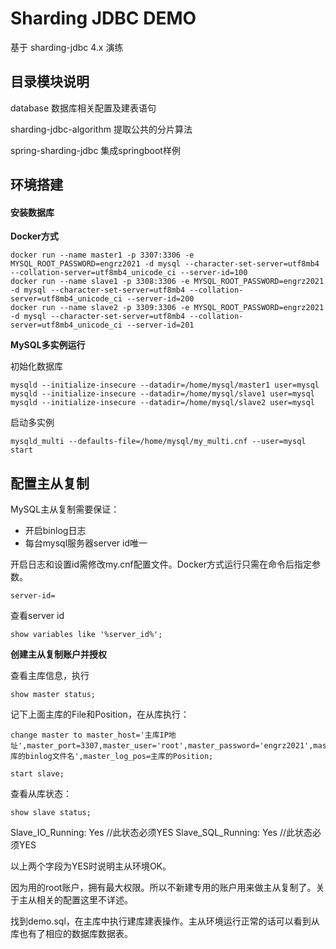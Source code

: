 # Sharding JDBC DEMO

基于 sharding-jdbc 4.x 演练

## 目录模块说明

database    数据库相关配置及建表语句

sharding-jdbc-algorithm     提取公共的分片算法

spring-sharding-jdbc        集成springboot样例

## 环境搭建

#### 安装数据库

**Docker方式**

```
docker run --name master1 -p 3307:3306 -e MYSQL_ROOT_PASSWORD=engrz2021 -d mysql --character-set-server=utf8mb4 --collation-server=utf8mb4_unicode_ci --server-id=100
docker run --name slave1 -p 3308:3306 -e MYSQL_ROOT_PASSWORD=engrz2021 -d mysql --character-set-server=utf8mb4 --collation-server=utf8mb4_unicode_ci --server-id=200
docker run --name slave2 -p 3309:3306 -e MYSQL_ROOT_PASSWORD=engrz2021 -d mysql --character-set-server=utf8mb4 --collation-server=utf8mb4_unicode_ci --server-id=201
```

**MySQL多实例运行**

初始化数据库

```
mysqld --initialize-insecure --datadir=/home/mysql/master1 user=mysql
mysqld --initialize-insecure --datadir=/home/mysql/slave1 user=mysql
mysqld --initialize-insecure --datadir=/home/mysql/slave2 user=mysql
```

启动多实例

```
mysqld_multi --defaults-file=/home/mysql/my_multi.cnf --user=mysql start
```

## 配置主从复制

MySQL主从复制需要保证：

- 开启binlog日志
- 每台mysql服务器server id唯一

开启日志和设置id需修改my.cnf配置文件。Docker方式运行只需在命令后指定参数。

```
server-id=
```

查看server id

```
show variables like '%server_id%';
```

**创建主从复制账户并授权**

查看主库信息，执行

```
show master status;
```

记下上面主库的File和Position，在从库执行：

```
change master to master_host='主库IP地址',master_port=3307,master_user='root',master_password='engrz2021',master_log_file='主库的binlog文件名',master_log_pos=主库的Position;

start slave;
```

查看从库状态：

```
show slave status;
```

Slave_IO_Running: Yes    //此状态必须YES
Slave_SQL_Running: Yes     //此状态必须YES

以上两个字段为YES时说明主从环境OK。

因为用的root账户，拥有最大权限。所以不新建专用的账户用来做主从复制了。关于主从相关的配置这里不详述。

找到demo.sql，在主库中执行建库建表操作。主从环境运行正常的话可以看到从库也有了相应的数据库数据表。